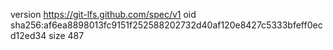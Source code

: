 version https://git-lfs.github.com/spec/v1
oid sha256:af6ea8898013fc9151f252588202732d40af120e8427c5333bfeff0ecd12ed34
size 487
